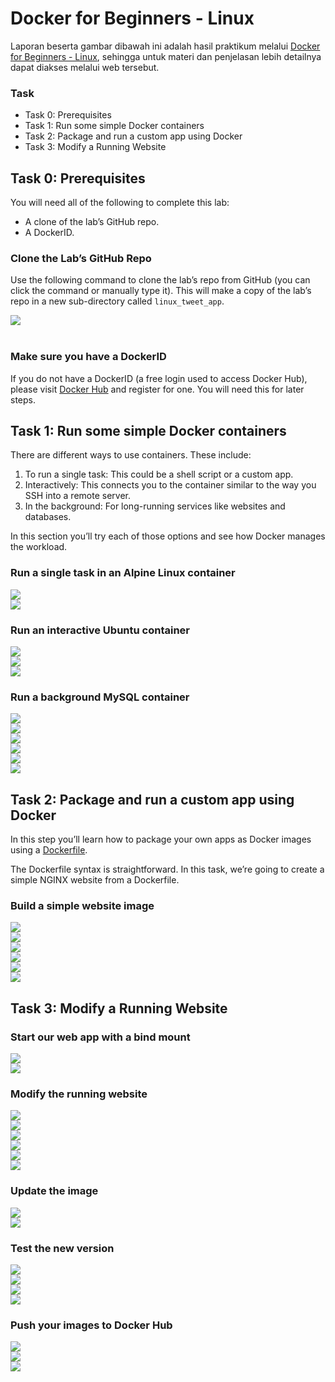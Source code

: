 # Docker for Beginners - Linux

Laporan beserta gambar dibawah ini adalah hasil praktikum melalui [Docker for Beginners - Linux](https://training.play-with-docker.com/beginner-linux/), sehingga untuk materi dan penjelasan lebih detailnya dapat diakses melalui web tersebut.

### Task

- Task 0: Prerequisites 
- Task 1: Run some simple Docker containers 
- Task 2: Package and run a custom app using Docker 
- Task 3: Modify a Running Website

## Task 0: Prerequisites

You will need all of the following to complete this lab: 
- A clone of the lab’s GitHub repo. 
- A DockerID.

### Clone the Lab’s GitHub Repo

Use the following command to clone the lab’s repo from GitHub (you can click the command or manually type it). This will make a copy of the lab’s repo in a new sub-directory called ```linux_tweet_app```.

<div><img src="gambar/screenshot-2.jpg"></div><br>

### Make sure you have a DockerID

If you do not have a DockerID (a free login used to access Docker Hub), please visit [Docker Hub](https://hub.docker.com/) and register for one. You will need this for later steps.

## Task 1: Run some simple Docker containers 

There are different ways to use containers. These include: 
1. To run a single task: This could be a shell script or a custom app. 
2. Interactively: This connects you to the container similar to the way you SSH into a remote server. 
3. In the background: For long-running services like websites and databases. 

In this section you’ll try each of those options and see how Docker manages the workload.

### Run a single task in an Alpine Linux container

<div><img src="gambar/screenshot-3.jpg"></div>
<div><img src="gambar/screenshot-4.jpg"></div>

### Run an interactive Ubuntu container

<div><img src="gambar/screenshot-5.jpg"></div>
<div><img src="gambar/screenshot-6.jpg"></div>
<div><img src="gambar/screenshot-7.jpg"></div>

### Run a background MySQL container

<div><img src="gambar/screenshot-8.jpg"></div>
<div><img src="gambar/screenshot-9.jpg"></div>
<div><img src="gambar/screenshot-10.jpg"></div>
<div><img src="gambar/screenshot-11.jpg"></div>
<div><img src="gambar/screenshot-12.jpg"></div>
<div><img src="gambar/screenshot-13.jpg"></div>

## Task 2: Package and run a custom app using Docker 

In this step you’ll learn how to package your own apps as Docker images using a [Dockerfile](https://docs.docker.com/engine/reference/builder/). 

The Dockerfile syntax is straightforward. In this task, we’re going to create a simple NGINX website from a Dockerfile.

### Build a simple website image

<div><img src="gambar/screenshot-14.jpg"></div>
<div><img src="gambar/screenshot-15.jpg"></div>
<div><img src="gambar/screenshot-16.jpg"></div>
<div><img src="gambar/screenshot-17.jpg"></div>
<div><img src="gambar/screenshot-18.jpg"></div>
<div><img src="gambar/screenshot-19.jpg"></div>

## Task 3: Modify a Running Website

### Start our web app with a bind mount

<div><img src="gambar/screenshot-20.jpg"></div>
<div><img src="gambar/screenshot-21.jpg"></div>

### Modify the running website

<div><img src="gambar/screenshot-22.jpg"></div>
<div><img src="gambar/screenshot-23.jpg"></div>
<div><img src="gambar/screenshot-24.jpg"></div>
<div><img src="gambar/screenshot-25.jpg"></div>
<div><img src="gambar/screenshot-26.jpg"></div>
<div><img src="gambar/screenshot-27.jpg"></div>

### Update the image

<div><img src="gambar/screenshot-28.jpg"></div>
<div><img src="gambar/screenshot-29.jpg"></div>

### Test the new version

<div><img src="gambar/screenshot-30.jpg"></div>
<div><img src="gambar/screenshot-31.jpg"></div>
<div><img src="gambar/screenshot-32.jpg"></div>
<div><img src="gambar/screenshot-33.jpg"></div>

### Push your images to Docker Hub

<div><img src="gambar/screenshot-34.jpg"></div>
<div><img src="gambar/screenshot-35.jpg"></div>
<div><img src="gambar/screenshot-36.jpg"></div>
